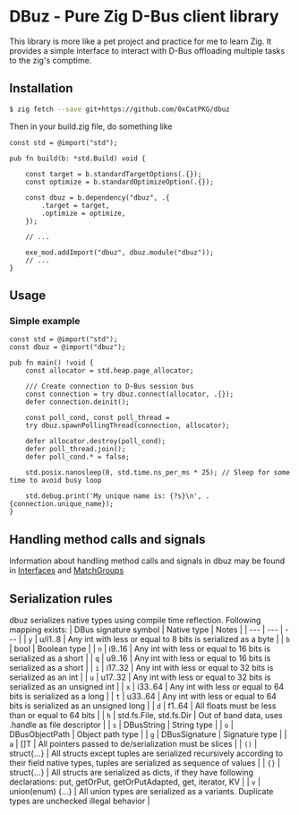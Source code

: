 # DBuz - Pure Zig D-Bus client library

This library is more like a pet project and practice for me to learn Zig. It provides a simple interface to interact with D-Bus offloading multiple tasks to the zig's comptime.

## Installation

```sh
$ zig fetch --save git+https://github.com/0xCatPKG/dbuz
```

Then in your build.zig file, do something like
```zig
const std = @import("std");

pub fn build(b: *std.Build) void {

    const target = b.standardTargetOptions(.{});
    const optimize = b.standardOptimizeOption(.{});

    const dbuz = b.dependency("dbuz", .{
        .target = target,
        .optimize = optimize,
    });

    // ...

    exe_mod.addImport("dbuz", dbuz.module("dbuz"));
    // ...
}
```

## Usage

### Simple example

```zig
const std = @import("std");
const dbuz = @import("dbuz");

pub fn main() !void {
    const allocator = std.heap.page_allocator;

    /// Create connection to D-Bus session bus
    const connection = try dbuz.connect(allocator, .{});
    defer connection.deinit();

    const poll_cond, const poll_thread =
    try dbuz.spawnPollingThread(connection, allocator);

    defer allocator.destroy(poll_cond);
    defer poll_thread.join();
    defer poll_cond.* = false;

    std.posix.nanosleep(0, std.time.ns_per_ms * 25); // Sleep for some time to avoid busy loop

    std.debug.print('My unique name is: {?s}\n', .{connection.unique_name});
}
```

## Handling method calls and signals

Information about handling method calls and signals in dbuz may be found in
[Interfaces](docs/Interfaces.md) and [MatchGroups](docs/MatchGroups.md)

## Serialization rules
dbuz serializes native types using compile time reflection. Following mapping exists:
| DBus signature symbol | Native type | Notes |
| --- | --- | --- |
| `y` | u/i1..8 | Any int with less or equal to 8 bits is serialized as a byte |
| `b` | bool | Boolean type |
| `n` | i9..16 | Any int with less or equal to 16 bits is serialized as a short |
| `q` | u9..16 | Any int with less or equal to 16 bits is serialized as a short |
| `i` | i17..32 | Any int with less or equal to 32 bits is serialized as an int |
| `u` | u17..32 | Any int with less or equal to 32 bits is serialized as an unsigned int |
| `x` | i33..64 | Any int with less or equal to 64 bits is serialized as a long |
| `t` | u33..64 | Any int with less or equal to 64 bits is serialized as an unsigned long |
| `d` | f1..64 | All floats must be less than or equal to 64 bits |
| `h` | std.fs.File, std.fs.Dir | Out of band data, uses .handle as file descriptor |
| `s` | DBusString | String type |
| `o` | DBusObjectPath | Object path type |
| `g` | DBusSignature | Signature type |
| `a` | []T | All pointers passed to de/serialization must be slices |
| `()` | struct{...} | All structs except tuples are serialized recursively according to their field native types, tuples are serialized as sequence of values |
| `{}` | struct{...} | All structs are serialized as dicts, if they have following declarations: put, getOrPut, getOrPutAdapted, get, iterator, KV |
| `v` | union(enum) {...} | All union types are serialized as a variants. Duplicate types are unchecked illegal behavior |
